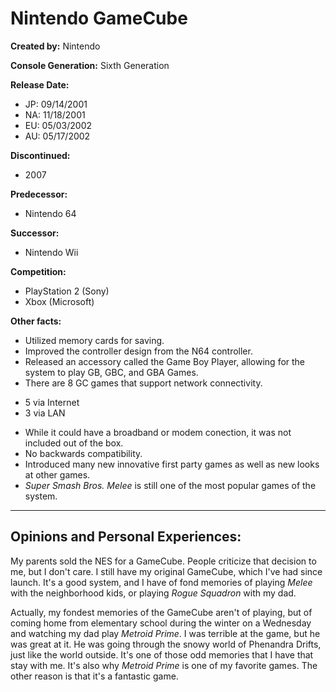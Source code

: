 # Nintendo GameCube

**Created by:** Nintendo

**Console Generation:** Sixth Generation

**Release Date:**
* JP: 09/14/2001
* NA: 11/18/2001
* EU: 05/03/2002
* AU: 05/17/2002

**Discontinued:**
* 2007

**Predecessor:**
* Nintendo 64

**Successor:**
* Nintendo Wii

**Competition:**
* PlayStation 2 (Sony)
* Xbox (Microsoft)

**Other facts:**
* Utilized memory cards for saving.
* Improved the controller design from the N64 controller.
* Released an accessory called the Game Boy Player, allowing for the system to play GB, GBC, and GBA Games.
* There are 8 GC games that support network connectivity.
 + 5 via Internet
 + 3 via LAN
* While it could have a broadband or modem conection, it was not included out of the box.
* No backwards compatibility.
* Introduced many new innovative first party games as well as new looks at other games.
* *Super Smash Bros. Melee* is still one of the most popular games of the system.

---

## Opinions and Personal Experiences:

My parents sold the NES for a GameCube. People criticize that decision to me, but I don't care. I still have my original GameCube, which I've had since launch. It's a good system, and I have of fond memories of playing *Melee* with the neighborhood kids, or playing *Rogue Squadron* with my dad.


Actually, my fondest memories of the GameCube aren't of playing, but of coming home from elementary school during the winter on a Wednesday and watching my dad play *Metroid Prime*. I was terrible at the game, but he was great at it. He was going through the snowy world of Phenandra Drifts, just like the world outside. It's one of those odd memories that I have that stay with me. It's also why *Metroid Prime* is one of my favorite games. The other reason is that it's a fantastic game.
